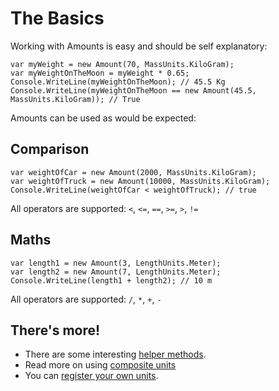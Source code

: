 # The Basics

Working with Amounts is easy and should be self explanatory:

    var myWeight = new Amount(70, MassUnits.KiloGram);
    var myWeightOnTheMoon = myWeight * 0.65;
    Console.WriteLine(myWeightOnTheMoon); // 45.5 Kg
    Console.WriteLine(myWeightOnTheMoon == new Amount(45.5, MassUnits.KiloGram)); // True

Amounts can be used as would be expected:

## Comparison

    var weightOfCar = new Amount(2000, MassUnits.KiloGram);
    var weightOfTruck = new Amount(10000, MassUnits.KiloGram);
    Console.WriteLine(weightOfCar < weightOfTruck); // true

All operators are supported: `<`, `<=`, `==`, `>=`, `>`, `!=`

## Maths

```
var length1 = new Amount(3, LengthUnits.Meter);
var length2 = new Amount(7, LengthUnits.Meter);
Console.WriteLine(length1 + length2); // 10 m
```

All operators are supported: `/`, `*`, `+`, `-`

## There's more!

 - There are some interesting [helper methods](./helper-methods.md). 
 - Read more on using [composite units](./composite-units.md) 
 - You can [register your own units](./registering-your-own-units.md).
